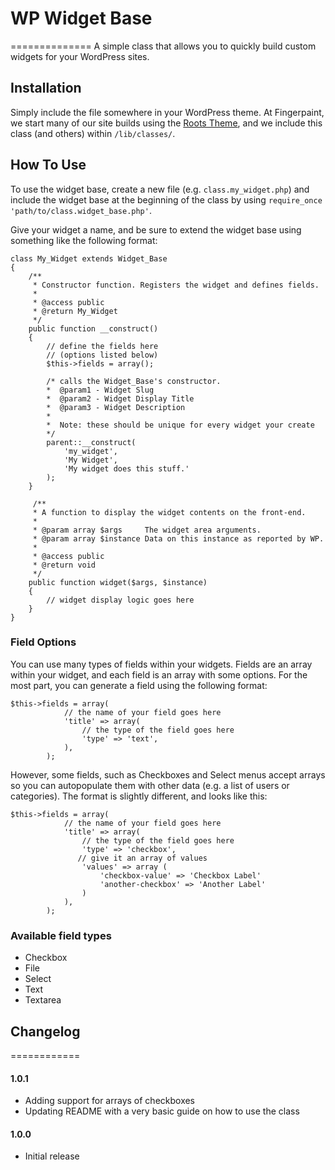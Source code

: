 # WP Widget Base
==============
A simple class that allows you to quickly build custom widgets for your WordPress sites.

## Installation

Simply include the file somewhere in your WordPress theme. At Fingerpaint, we start many of our site builds using the [Roots Theme](https://github.com/roots/roots), and we include this class (and others) within `/lib/classes/`.

## How To Use 

To use the widget base, create a new file (e.g. `class.my_widget.php`) and include the widget base at the beginning of the class by using `require_once 'path/to/class.widget_base.php'`. 

Give your widget a name, and be sure to extend the widget base using something like the following format:

```
class My_Widget extends Widget_Base
{
    /**
     * Constructor function. Registers the widget and defines fields.
     *
     * @access public
     * @return My_Widget
     */
    public function __construct()
    {
    	// define the fields here 
    	// (options listed below)
        $this->fields = array();
		
		/* calls the Widget_Base's constructor.
		*  @param1 - Widget Slug
		*  @param2 - Widget Display Title
		*  @param3 - Widget Description
		* 
		*  Note: these should be unique for every widget your create
		*/
        parent::__construct(
            'my_widget',
            'My Widget',
            'My widget does this stuff.'
        );
    }
    
     /**
     * A function to display the widget contents on the front-end.
     *
     * @param array $args     The widget area arguments.
     * @param array $instance Data on this instance as reported by WP.
     * 
     * @access public
     * @return void
     */
    public function widget($args, $instance)
    {
    	// widget display logic goes here
    }
}

```

### Field Options

You can use many types of fields within your widgets. Fields are an array within your widget, and each field is an array with some options. For the most part, you can generate a field using the following format:

```
$this->fields = array(
			// the name of your field goes here
            'title' => array(
            	// the type of the field goes here
                'type' => 'text',
            ),
        );
```
However, some fields, such as Checkboxes and Select menus accept arrays so you can autopopulate them with other data (e.g. a list of users or categories). The format is slightly different, and looks like this:

```
$this->fields = array(
			// the name of your field goes here
            'title' => array(
            	// the type of the field goes here
                'type' => 'checkbox',
               // give it an array of values
                'values' => array (
                	'checkbox-value' => 'Checkbox Label'
                	'another-checkbox' => 'Another Label'
                )
            ),
        );
```


### Available field types
* Checkbox
* File
* Select
* Text
* Textarea 


## Changelog
============

#### 1.0.1
* Adding support for arrays of checkboxes
* Updating README with a very basic guide on how to use the class

#### 1.0.0
* Initial release